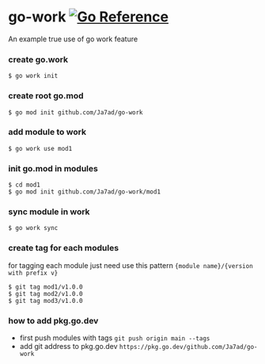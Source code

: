 # go-work [![Go Reference](https://pkg.go.dev/badge/pkg.go.dev/github.com/Ja7ad/go-work.svg)](https://pkg.go.dev/github.com/Ja7ad/go-work)
An example true use of go work feature

### create go.work

```shell
$ go work init
```

### create root go.mod

```shell
$ go mod init github.com/Ja7ad/go-work
```

### add module to work

```shell
$ go work use mod1
```

### init go.mod in modules

```shell
$ cd mod1
$ go mod init github.com/Ja7ad/go-work/mod1
```

### sync module in work

```shell
$ go work sync
```

### create tag for each modules

for tagging each module just need use this pattern `{module name}/{version with prefix v}`

```shell
$ git tag mod1/v1.0.0
$ git tag mod2/v1.0.0
$ git tag mod3/v1.0.0
```

### how to add pkg.go.dev

- first push modules with tags `git push origin main --tags`
- add git address to pkg.go.dev `https://pkg.go.dev/github.com/Ja7ad/go-work`
